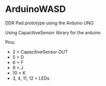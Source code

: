 # ArduinoWASD
DDR Pad prototype using the Arduino UNO

Using CapacitiveSensor library for the arduino

Pins:
* 2 =   CapacitiveSensor OUT
* 5 =   D
* 6 =   F
* 9 =   J
* 10 =  K
* 3, 4, 11, 12 = LEDs
